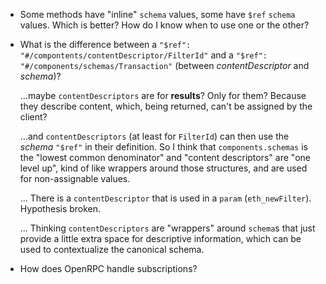 - Some methods have "inline" `schema` values, some have `$ref` `schema` values.
  Which is better? How do I know when to use one or the other?
  

- What is the difference between a `"$ref": "#/compontents/contentDescriptor/FilterId"` and a `"$ref": "#/components/schemas/Transaction"`
  (between _contentDescriptor_ and _schema_)?
  
  ...maybe `contentDescriptors` are for __results__? Only for them? Because they describe content, which, being returned, can't be assigned by the client?
  
  ...and `contentDescriptors` (at least for `FilterId`) can then use the _schema_ `"$ref"` in their definition.
  So I think that `components.schemas` is the "lowest common denominator" and "content descriptors" are
  "one level up", kind of like wrappers around those structures, and are used for non-assignable values.
  
  
  ... There is a `contentDescriptor` that is used in a `param` (`eth_newFilter`).
  Hypothesis broken.
  
  ... Thinking `contentDescriptors` are "wrappers" around `schema`s that
  just provide a little extra space for descriptive information, which can be used
  to contextualize the canonical schema.
  
- How does OpenRPC handle subscriptions?

 